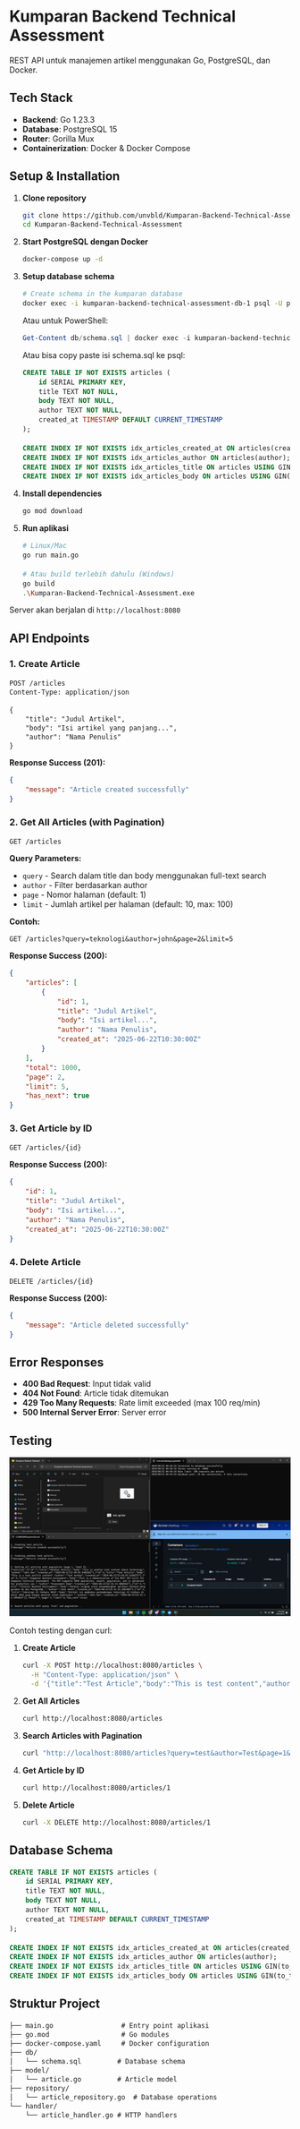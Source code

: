 # Kumparan Backend Technical Assessment

REST API untuk manajemen artikel menggunakan Go, PostgreSQL, dan Docker.


## Tech Stack

- **Backend**: Go 1.23.3
- **Database**: PostgreSQL 15
- **Router**: Gorilla Mux
- **Containerization**: Docker & Docker Compose

## Setup & Installation

1. **Clone repository**
   ```bash
   git clone https://github.com/unvbld/Kumparan-Backend-Technical-Assessment.git
   cd Kumparan-Backend-Technical-Assessment
   ```

2. **Start PostgreSQL dengan Docker**
   ```bash
   docker-compose up -d
   ```

3. **Setup database schema**
   ```bash
   # Create schema in the kumparan database
   docker exec -i kumparan-backend-technical-assessment-db-1 psql -U postgres -d kumparan < db/schema.sql
   ```
   
   Atau untuk PowerShell:
   ```powershell
   Get-Content db/schema.sql | docker exec -i kumparan-backend-technical-assessment-db-1 psql -U postgres -d kumparan
   ```
   
   Atau bisa copy paste isi schema.sql ke psql:
   ```sql
   CREATE TABLE IF NOT EXISTS articles (
       id SERIAL PRIMARY KEY,
       title TEXT NOT NULL,
       body TEXT NOT NULL,
       author TEXT NOT NULL,
       created_at TIMESTAMP DEFAULT CURRENT_TIMESTAMP
   );

   CREATE INDEX IF NOT EXISTS idx_articles_created_at ON articles(created_at DESC);
   CREATE INDEX IF NOT EXISTS idx_articles_author ON articles(author);
   CREATE INDEX IF NOT EXISTS idx_articles_title ON articles USING GIN(to_tsvector('english', title));
   CREATE INDEX IF NOT EXISTS idx_articles_body ON articles USING GIN(to_tsvector('english', body));
   ```

4. **Install dependencies**
   ```bash
   go mod download
   ```

5. **Run aplikasi**
   ```bash
   # Linux/Mac
   go run main.go
   
   # Atau build terlebih dahulu (Windows)
   go build
   .\Kumparan-Backend-Technical-Assessment.exe
   ```

Server akan berjalan di `http://localhost:8080`

## API Endpoints

### 1. Create Article
```http
POST /articles
Content-Type: application/json

{
    "title": "Judul Artikel", 
    "body": "Isi artikel yang panjang...",
    "author": "Nama Penulis"
}
```

**Response Success (201):**
```json
{
    "message": "Article created successfully"
}
```

### 2. Get All Articles (with Pagination)
```http
GET /articles
```

**Query Parameters:**
- `query` - Search dalam title dan body menggunakan full-text search
- `author` - Filter berdasarkan author
- `page` - Nomor halaman (default: 1)
- `limit` - Jumlah artikel per halaman (default: 10, max: 100)

**Contoh:**
```http
GET /articles?query=teknologi&author=john&page=2&limit=5
```

**Response Success (200):**
```json
{
    "articles": [
        {
            "id": 1,
            "title": "Judul Artikel",
            "body": "Isi artikel...",
            "author": "Nama Penulis",
            "created_at": "2025-06-22T10:30:00Z"
        }
    ],
    "total": 1000,
    "page": 2,
    "limit": 5,
    "has_next": true
}
```

### 3. Get Article by ID
```http
GET /articles/{id}
```

**Response Success (200):**
```json
{
    "id": 1,
    "title": "Judul Artikel",
    "body": "Isi artikel...",
    "author": "Nama Penulis", 
    "created_at": "2025-06-22T10:30:00Z"
}
```

### 4. Delete Article
```http
DELETE /articles/{id}
```

**Response Success (200):**
```json
{
    "message": "Article deleted successfully"
}
```

## Error Responses

- **400 Bad Request**: Input tidak valid
- **404 Not Found**: Article tidak ditemukan
- **429 Too Many Requests**: Rate limit exceeded (max 100 req/min)
- **500 Internal Server Error**: Server error

## Testing

![API Test Screenshot](img/test.png)

Contoh testing dengan curl:

1. **Create Article**
   ```bash
   curl -X POST http://localhost:8080/articles \
     -H "Content-Type: application/json" \
     -d '{"title":"Test Article","body":"This is test content","author":"Test Author"}'
   ```

2. **Get All Articles**
   ```bash
   curl http://localhost:8080/articles
   ```

3. **Search Articles with Pagination**
   ```bash
   curl "http://localhost:8080/articles?query=test&author=Test&page=1&limit=5"
   ```

4. **Get Article by ID**
   ```bash
   curl http://localhost:8080/articles/1
   ```

5. **Delete Article**
   ```bash
   curl -X DELETE http://localhost:8080/articles/1
   ```

## Database Schema

```sql
CREATE TABLE IF NOT EXISTS articles (
    id SERIAL PRIMARY KEY,
    title TEXT NOT NULL,
    body TEXT NOT NULL,
    author TEXT NOT NULL,
    created_at TIMESTAMP DEFAULT CURRENT_TIMESTAMP
);

CREATE INDEX IF NOT EXISTS idx_articles_created_at ON articles(created_at DESC);
CREATE INDEX IF NOT EXISTS idx_articles_author ON articles(author);
CREATE INDEX IF NOT EXISTS idx_articles_title ON articles USING GIN(to_tsvector('english', title));
CREATE INDEX IF NOT EXISTS idx_articles_body ON articles USING GIN(to_tsvector('english', body));
```

## Struktur Project

```
├── main.go                 # Entry point aplikasi
├── go.mod                  # Go modules
├── docker-compose.yaml     # Docker configuration
├── db/
│   └── schema.sql         # Database schema
├── model/
│   └── article.go         # Article model
├── repository/
│   └── article_repository.go  # Database operations
└── handler/
    └── article_handler.go # HTTP handlers
```
